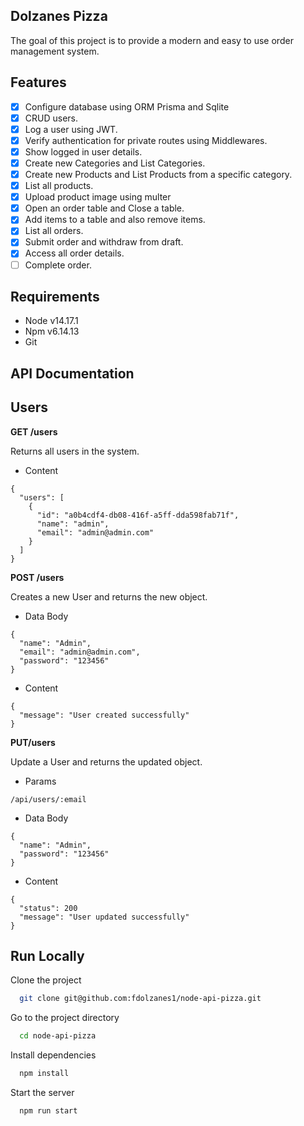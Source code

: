 ## Dolzanes Pizza

The goal of this project is to provide a modern and easy to use order management system.

## Features

- [x] Configure database using ORM Prisma and Sqlite
- [x] CRUD users.
- [x] Log a user using JWT.
- [x] Verify authentication for private routes using Middlewares.
- [x] Show logged in user details.
- [x] Create new Categories and List Categories.
- [x] Create new Products and List Products from a specific category.
- [x] List all products.
- [x] Upload product image using multer
- [x] Open an order table and Close a table.
- [x] Add items to a table and also remove items.
- [x] List all orders.
- [x] Submit order and withdraw from draft.
- [x] Access all order details.
- [ ] Complete order.

## Requirements

- Node v14.17.1
- Npm v6.14.13
- Git

## API Documentation

## Users

**GET /users**

Returns all users in the system.

- Content

```
{
  "users": [
    {
      "id": "a0b4cdf4-db08-416f-a5ff-dda598fab71f",
      "name": "admin",
      "email": "admin@admin.com"
    }
  ]
}
```

**POST /users**

Creates a new User and returns the new object.

- Data Body

```
{
  "name": "Admin",
  "email": "admin@admin.com",
  "password": "123456"
}
```

- Content

```
{
  "message": "User created successfully"
}
```

**PUT/users**

Update a User and returns the updated object.

- Params

```
/api/users/:email
```

- Data Body

```
{
  "name": "Admin",
  "password": "123456"
}
```

- Content

```
{
  "status": 200
  "message": "User updated successfully"
}
```

## Run Locally

Clone the project

```bash
  git clone git@github.com:fdolzanes1/node-api-pizza.git
```

Go to the project directory

```bash
  cd node-api-pizza
```

Install dependencies

```bash
  npm install
```

Start the server

```bash
  npm run start
```
